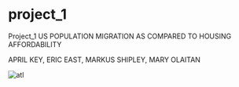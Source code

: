# project_1
Project_1
US POPULATION MIGRATION 
AS COMPARED TO 
HOUSING AFFORDABILITY

APRIL KEY, ERIC EAST, MARKUS SHIPLEY, MARY OLAITAN



![atl](https://user-images.githubusercontent.com/94247881/152688020-6aaf2c1e-00f0-4067-9fb0-a8ea90d976f3.jpg)
